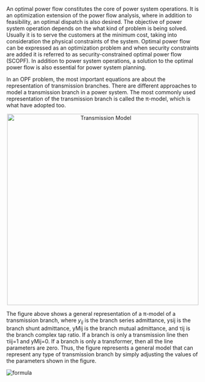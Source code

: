 An optimal power flow constitutes the core of power system operations. It is an optimization extension of the power flow analysis, where in addition to feasibility, an optimal dispatch is also desired. The objective of power system operation depends on the what kind of problem is being solved. Usually it is to serve the customers at the minimum cost, taking into consideration the physical constraints of the system. Optimal power flow can be expressed as an optimization problem and when security constraints are added it is referred to as security-constrained optimal power flow (SCOPF). In addition to power system operations, a solution to the optimal power flow is also essential for power system planning. 

In an OPF problem, the most important equations are about the representation of transmission branches. There are different approaches to model a transmission branch in a power system. The most commonly used representation of the transmission branch is called the π-model, which is what have adopted too.

<p align="center">
<img src="https://powersense.github.io//assets//opf//TransmissionModel.png" width="500" alt="Transmission Model">
</p>

The figure above shows a general representation of a π-model of a transmission branch, where $`y_{ij}`$ is the branch series admittance, ysij is the branch shunt admittance, yMij is the branch mutual admittance, and τij is the branch complex tap ratio. If a branch is only a transmission line then τiij=1 and yMij=0. If a branch is only a transformer, then all the line parameters are zero. Thus, the figure represents a general model that can represent any type of transmission branch by simply adjusting the values of the parameters shown in the figure.

![formula](https://render.githubusercontent.com/render/math?math=y_{ij})
